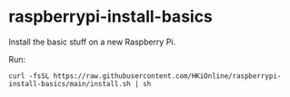 # raspberrypi-install-basics

Install the basic stuff on a new Raspberry Pi.

Run:
```
curl -fsSL https://raw.githubusercontent.com/HKiOnline/raspberrypi-install-basics/main/install.sh | sh
```
